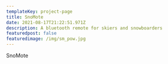 ```yaml
---
templateKey: project-page
title: SnoMote
date: 2021-08-17T21:22:51.971Z
description: A bluetooth remote for skiers and snowboarders
featuredpost: false
featuredimage: /img/sm_pow.jpg
---
```

SnoMote